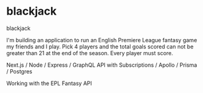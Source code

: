 # blackjack
blackjack

I'm building an application to run an English Premiere League fantasy game my friends and I play. Pick 4 players and the total goals scored can not be greater than 21 at the end of the season. Every player must score. 

Next.js / Node / Express / GraphQL API with Subscriptions / Apollo / Prisma / Postgres  

Working with the EPL Fantasy API
